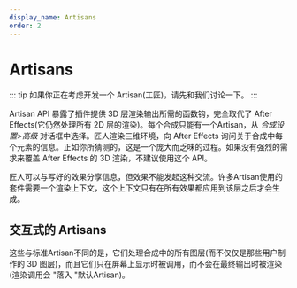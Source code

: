 ```yaml
---
display_name: Artisans
order: 2
---
```


# Artisans

::: tip
如果你正在考虑开发一个 Artisan(工匠)，请先和我们讨论一下。
:::

Artisan API 暴露了插件提供 3D 层渲染输出所需的函数钩，完全取代了 After Effects(它仍然处理所有 2D 层的渲染)。每个合成只能有一个Artisan，从 *合成设置>高级* 对话框中选择。匠人渲染三维环境，向 After Effects 询问关于合成中每个元素的信息。正如你所猜测的，这是一个庞大而乏味的过程。如果没有强烈的需求来覆盖 After Effects 的 3D 渲染，不建议使用这个 API。

匠人可以与写好的效果分享信息，但效果不能发起这种交流。许多Artisan使用的套件需要一个渲染上下文，这个上下文只有在所有效果都应用到该层之后才会生成。

## 交互式的 Artisans

这些与标准Artisan不同的是，它们处理合成中的所有图层(而不仅仅是那些用户制作的 3D 图层)，而且它们只在屏幕上显示时被调用，而不会在最终输出时被渲染(渲染调用会 "落入 "默认Artisan)。
